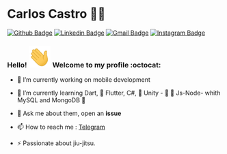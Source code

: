 ﻿# Carlos Castro :man_technologist:

[![Github Badge](https://img.shields.io/badge/-Github-000?style=flat-square&logo=Github&logoColor=white&link=https://github.com/lucasgdb)](https://github.com/CriandoGames)
[![Linkedin Badge](https://img.shields.io/badge/-LinkedIn-blue?style=flat-square&logo=Linkedin&logoColor=white&link=https://www.linkedin.com/in/carlos-castro-07031692/)](https://www.linkedin.com/in/carlos-castro-07031692/)
[![Gmail Badge](https://img.shields.io/badge/-Gmail-c14438?style=flat-square&logo=Gmail&logoColor=white&link=mailto:carloscastrogames@gmail.com)](mailto:carloscastrogames@gmail.com)
[![Instagram Badge](https://img.shields.io/badge/-Instagram-C13584?style=flat-square&labelColor=C13584&logo=instagram&logoColor=white&link=https://www.instagram.com/codepwr/)](https://www.instagram.com/llcarloscastroll/)


### Hello! <img style="margin: 0 auto" src="https://github.com/ABSphreak/ABSphreak/blob/master/gifs/Hi.gif" height="50"> Welcome to my profile :octocat:

- 🔭 I’m currently working on mobile development
- 🌱 I’m currently learning Dart, 💙 Flutter, C#, 💙 Unity - 👯  💙 Js-Node- whith MySQL and  MongoDB 👯

- 💬 Ask me about them, open an **issue**
- 📫 How to reach me : [Telegram](https://t.me/CarlosCastr0)
- ⚡ Passionate about jiu-jitsu.
